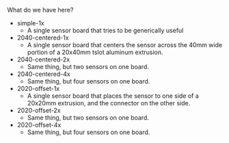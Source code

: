What do we have here?

* simple-1x
  * A single sensor board that tries to be generically useful
* 2040-centered-1x
  * A single sensor board that centers the sensor across the 40mm wide portion of a 20x40mm tslot aluminum extrusion.
* 2040-centered-2x
  * Same thing, but two sensors on one board.
* 2040-centered-4x
  * Same thing, but four sensors on one board.
* 2020-offset-1x
  * A single sensor board that places the sensor to one side of a 20x20mm extrusion, and the connector on the other side.
* 2020-offset-2x
  * Same thing, but two sensors on one board.
* 2020-offset-4x
  * Same thing, but four sensors on one board.

